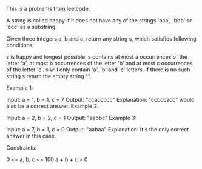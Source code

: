 This is a problems from leetcode.

A string is called happy if it does not have any of the strings 'aaa', 'bbb' or 'ccc' as a substring.

Given three integers a, b and c, return any string s, which satisfies following conditions:

s is happy and longest possible.
s contains at most a occurrences of the letter 'a', at most b occurrences of the letter 'b' and at most c occurrences of the letter 'c'.
s will only contain 'a', 'b' and 'c' letters.
If there is no such string s return the empty string "".

 

Example 1:

Input: a = 1, b = 1, c = 7
Output: "ccaccbcc"
Explanation: "ccbccacc" would also be a correct answer.
Example 2:

Input: a = 2, b = 2, c = 1
Output: "aabbc"
Example 3:

Input: a = 7, b = 1, c = 0
Output: "aabaa"
Explanation: It's the only correct answer in this case.
 

Constraints:

0 <= a, b, c <= 100
a + b + c > 0